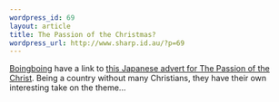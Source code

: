 ```yaml
--- 
wordpress_id: 69
layout: article
title: The Passion of the Christmas?
wordpress_url: http://www.sharp.id.au/?p=69
---
```

<a href="http://www.boingboing.net/2005/07/19/hilarious_passion_of.html">Boingboing</a> have a link to <a href="http://www.jdesign.com/random/christmas_in_tokyo.html">this Japanese advert for The Passion of the Christ</a>. Being a country without many Christians, they have their own interesting take on the theme...
